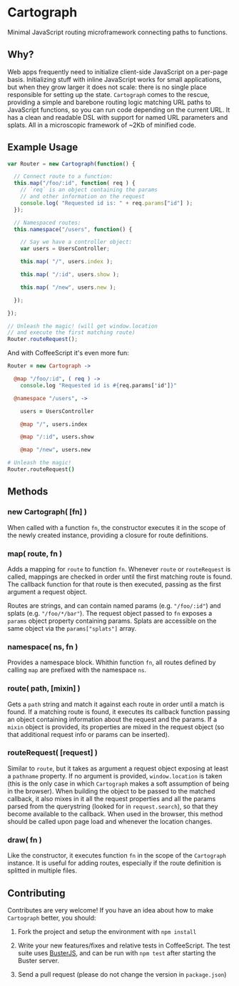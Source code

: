 # Cartograph

Minimal JavaScript routing microframework connecting paths to functions.


## Why?

Web apps frequently need to initialize client-side JavaScript on a per-page
basis. Initializing stuff with inline JavaScript works for small applications,
but when they grow larger it does not scale: there is no single place
responsible for setting up the state. `Cartograph` comes to the rescue,
providing a simple and barebone routing logic matching URL paths to JavaScript
functions, so you can run code depending on the current URL. It has a clean and
readable DSL with support for named URL parameters and splats. All in a
microscopic framework of ~2Kb of minified code.


## Example Usage

```javascript
var Router = new Cartograph(function() {

  // Connect route to a function:
  this.map("/foo/:id", function( req ) {
    // `req` is an object containing the params
    // and other information on the request
    console.log( "Requested id is: " + req.params["id"] );
  });

  // Namespaced routes:
  this.namespace("/users", function() {

    // Say we have a controller object:
    var users = UsersController;

    this.map( "/", users.index );

    this.map( "/:id", users.show );

    this.map( "/new", users.new );

  });

});

// Unleash the magic! (will get window.location
// and execute the first matching route)
Router.routeRequest();
```

And with CoffeeScript it's even more fun:

```coffeescript
Router = new Cartograph ->

  @map "/foo/:id", ( req ) ->
    console.log "Requested id is #{req.params['id']}"

  @namespace "/users", ->

    users = UsersController

    @map "/", users.index

    @map "/:id", users.show

    @map "/new", users.new

# Unleash the magic!
Router.routeRequest()
```


## Methods

### new Cartograph( [fn] )

When called with a function `fn`, the constructor executes it in the scope of
the newly created instance, providing a closure for route definitions.

### map( route, fn )

Adds a mapping for `route` to function `fn`. Whenever `route` or
`routeRequest` is called, mappings are checked in order until the first
matching route is found. The callback function for that route is then executed,
passing as the first argument a request object.

Routes are strings, and can contain named params (e.g.  `"/foo/:id"`) and
splats (e.g. `"/foo/*/bar"`). The request object passed to `fn` exposes a
`params` object property containing params. Splats are accessible on the same
object via the `params["splats"]` array.

### namespace( ns, fn )

Provides a namespace block. Whithin function `fn`, all routes defined by
calling `map` are prefixed with the namespace `ns`.

### route( path, [mixin] )

Gets a `path` string and match it against each route in order until a match
is found. If a matching route is found, it executes its callback function
passing an object containing information about the request and the params. If a
`mixin` object is provided, its properties are mixed in the request object (so
that additional request info or params can be inserted).

### routeRequest( [request] )

Similar to `route`, but it takes as argument a request object exposing at least
a `pathname` property. If no argument is provided, `window.location` is taken
(this is the only case in which `Cartograph` makes a soft assumption of being
in the browser). When building the object to be passed to the matched callback,
it also mixes in it all the request properties and all the params parsed from
the querystring (looked for in `request.search`), so that they become available
to the callback. When used in the browser, this method should be called upon
page load and whenever the location changes.

### draw( fn )

Like the constructor, it executes function `fn` in the scope of the
`Cartograph` instance. It is useful for adding routes, especially if the route
definition is splitted in multiple files.


## Contributing

Contributes are very welcome! If you have an idea about how to make
`Cartograph` better, you should:

  1. Fork the project and setup the environment with `npm install`

  2. Write your new features/fixes and relative tests in CoffeeScript. The test
     suite uses [BusterJS](http://busterjs.org), and can be run with `npm test`
     after starting the Buster server.

  3. Send a pull request (please do not change the version in `package.json`)
